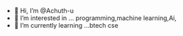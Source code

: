 - 👋 Hi, I’m @Achuth-u
- 👀 I’m interested in ... programming,machine learning,Ai,
- 🌱 I’m currently learning ...btech cse

<!---
Achuth-u/Achuth-u is a ✨ special ✨ repository because its `README.md` (this file) appears on your GitHub profile.
You can click the Preview link to take a look at your changes.
--->
